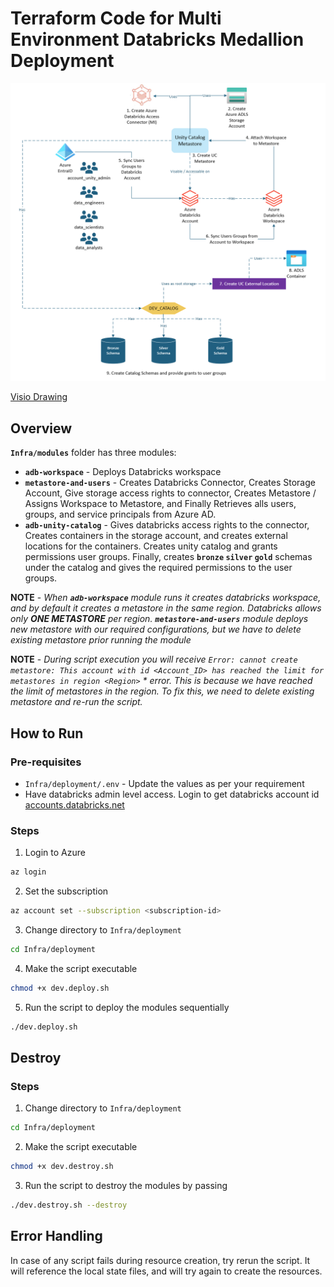 # Terraform Code for Multi Environment Databricks Medallion Deployment

![Multi Environment Image](../images/architecture.png)

[Visio Drawing](https://microsoft.sharepoint.com/:u:/t/ExternalEcolabKitchenOS/EWM3kB69NGBBiy2s563pjJ0BeKWy1qgtgEznRvvufiseFg?e=RieWOu)

## Overview

**`Infra/modules`** folder has three modules:
- **`adb-workspace`** - Deploys Databricks workspace
- **`metastore-and-users`** - Creates Databricks Connector, Creates Storage Account, Give storage access rights to connector, Creates Metastore / Assigns Workspace to Metastore, and Finally Retrieves alls users, groups, and service principals from Azure AD.
- **`adb-unity-catalog`** - Gives databricks access rights to the connector, Creates containers in the storage account, and creates external locations for the containers. Creates unity catalog and grants permissions user groups. Finally, creates **`bronze` `silver` `gold`** schemas under the catalog and gives the required permissions to the user groups.

**NOTE** - *When **`adb-workspace`** module runs it creates databricks workspace, and by default it creates a metastore in the same region. Databricks allows only **ONE METASTORE** per region. **`metastore-and-users`** module deploys new metastore with our required configurations, but we have to delete existing metastore prior running the module*

**NOTE** - *During script execution you will receive `Error: cannot create metastore: This account with id <Account_ID> has reached the limit for metastores in region <Region>` * error. This is because we have reached the limit of metastores in the region. To fix this, we need to delete existing metastore and re-run the script.*

## How to Run

### Pre-requisites
- `Infra/deployment/.env` - Update the values as per your requirement
- Have databricks admin level access. Login to get databricks account id [accounts.databricks.net](https://accounts.azuredatabricks.net/)

### Steps

1. Login to Azure
```bash
az login
```

2. Set the subscription
```bash
az account set --subscription <subscription-id>
```

3. Change directory to `Infra/deployment`
```bash
cd Infra/deployment
```

4. Make the script executable
```bash
chmod +x dev.deploy.sh
```

5. Run the script to deploy the modules sequentially
```bash
./dev.deploy.sh
```

## Destroy

### Steps

1. Change directory to `Infra/deployment`
```bash
cd Infra/deployment
```
2. Make the script executable
```bash
chmod +x dev.destroy.sh
```
3. Run the script to destroy the modules by passing 
```bash
./dev.destroy.sh --destroy
```

## Error Handling

In case of any script fails during resource creation, try rerun the script. It will reference the local state files, and will try again to create the resources.
